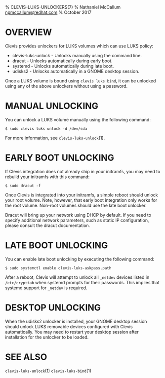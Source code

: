 % CLEVIS-LUKS-UNLOCKERS(7)
% Nathaniel McCallum <npmccallum@redhat.com>
% October 2017

# OVERVIEW

Clevis provides unlockers for LUKS volumes which can use LUKS policy:

  * clevis-luks-unlock - Unlocks manually using the command line.
  * dracut - Unlocks automatically during early boot.
  * systemd - Unlocks automatically during late boot.
  * udisks2 - Unlocks automatically in a GNOME desktop session.

Once a LUKS volume is bound using `clevis luks bind`, it can be unlocked using
any of the above unlockers without using a password.

# MANUAL UNLOCKING

You can unlock a LUKS volume manually using the following command:

    $ sudo clevis luks unlock -d /dev/sda

For more information, see `clevis-luks-unlock`(1).

# EARLY BOOT UNLOCKING

If Clevis integration does not already ship in your initramfs, you may need to
rebuild your initramfs with this command:

    $ sudo dracut -f

Once Clevis is integrated into your initramfs, a simple reboot should unlock
your root volume. Note, however, that early boot integration only works for the
root volume. Non-root volumes should use the late boot unlocker.

Dracut will bring up your network using DHCP by default. If you need to specify
additional network parameters, such as static IP configuration, please consult
the dracut documentation.

# LATE BOOT UNLOCKING

You can enable late boot unlocking by executing the following command:

    $ sudo systemctl enable clevis-luks-askpass.path

After a reboot, Clevis will attempt to unlock all `_netdev` devices listed in
`/etc/crypttab` when systemd prompts for their passwords. This implies that
systemd support for `_netdev` is required.

# DESKTOP UNLOCKING

When the udisks2 unlocker is installed, your GNOME desktop session should
unlock LUKS removable devices configured with Clevis automatically. You may
need to restart your desktop session after installation for the unlocker to be
loaded.

# SEE ALSO

`clevis-luks-unlock`(1)
`clevis-luks-bind`(1)
